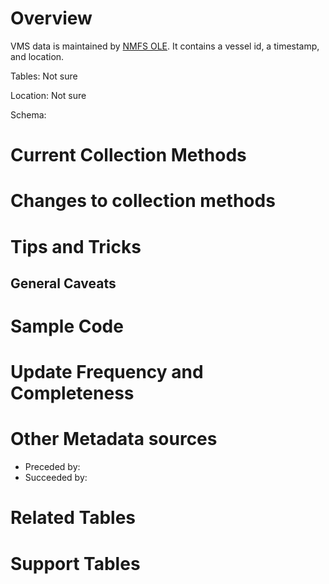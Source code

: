 
# Overview

VMS data is maintained by [NMFS OLE](http://www.nmfs.noaa.gov/ole/index.html).  It contains a vessel id, a timestamp, and location.


Tables: Not sure

Location: Not sure

Schema: 

# Current Collection Methods
# Changes to collection methods


# Tips and Tricks

## General Caveats


# Sample Code

# Update Frequency and Completeness 

# Other Metadata sources

+ Preceded by: 
+ Succeeded by:

# Related Tables 

# Support Tables 




